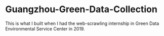 # Guangzhou-Green-Data-Collection
This is what I built when I had the web-scrawling internship in Green Data Environmental Service Center in 2019.
